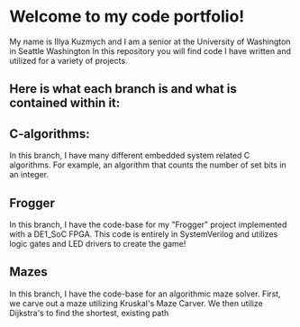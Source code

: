# Welcome to my code portfolio!
My name is Illya Kuzmych and I am a senior at the University of Washington in Seattle Washington
In this repository you will find code I have written and utilized for a variety of projects.


## Here is what each branch is and what is contained within it:


## C-algorithms:
  In this branch, I have many different embedded system related C algorithms. For example,
  an algorithm that counts the number of set bits in an integer.
  
## Frogger
  In this branch, I have the code-base for my "Frogger" project implemented with a DE1_SoC
  FPGA. This code is entirely in SystemVerilog and utilizes logic gates and LED drivers to create the game!
  
## Mazes
  In this branch, I have the code-base for an algorithmic maze solver. First, we carve out a maze utilizing Kruskal's Maze Carver. We then utilize Dijkstra's to find the   shortest, existing path

